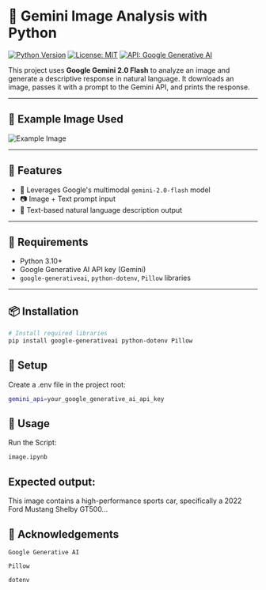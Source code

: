 # 🧠 Gemini Image Analysis with Python

[![Python Version](https://img.shields.io/badge/python-3.10%2B-blue.svg)](https://www.python.org/)
[![License: MIT](https://img.shields.io/badge/license-MIT-yellow.svg)](LICENSE)
[![API: Google Generative AI](https://img.shields.io/badge/API-Gemini--2.0--Flash-blueviolet)](https://ai.google.dev/)

This project uses **Google Gemini 2.0 Flash** to analyze an image and generate a descriptive response in natural language. It downloads an image, passes it with a prompt to the Gemini API, and prints the response.

---

## 📸 Example Image Used

![Example Image](https://hips.hearstapps.com/hmg-prod/images/2022-ford-mustang-shelby-gt500-02-1636734552.jpg)

---

## 🚀 Features

- 🧠 Leverages Google's multimodal `gemini-2.0-flash` model
- 📷 Image + Text prompt input
- 💬 Text-based natural language description output

---

## 🧰 Requirements

- Python 3.10+
- Google Generative AI API key (Gemini)
- `google-generativeai`, `python-dotenv`, `Pillow` libraries

---

## 📦 Installation

```bash
# Install required libraries
pip install google-generativeai python-dotenv Pillow
```

## 🔐 Setup

Create a .env file in the project root:
```bash
gemini_api=your_google_generative_ai_api_key
```

## 🧪 Usage
Run the Script:
```bash
image.ipynb
```
## Expected output:

This image contains a high-performance sports car, specifically a 2022 Ford Mustang Shelby GT500...

## 🙌 Acknowledgements

    Google Generative AI

    Pillow

    dotenv
